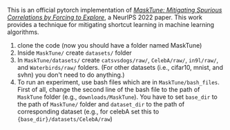 This is an official pytorch implementation of [<em>MaskTune: Mitigating Spurious Correlations by Forcing to Explore</em>](https://duckduckgo.com), a NeurIPS 2022 paper. This work provides a technique for mitigating shortcut learning in machine learning algorithms.


1. clone the code (now you should have a folder named MaskTune)
2. Inside `MaskTune/` create `datasets/` folder
3. In `MaskTune/datasets/` create `catsvsdogs/raw/`, `CelebA/raw/`, `in9l/raw/`, and `Waterbirds/raw/` folders. (For other datasets (i.e., cifar10, mnist, and svhn) you don't need to do anything.)
4. To run an experiment, use bash files which are in `MaskTune/bash_files`. First of all, change the second line of the bash file to the path of `MaskTune` folder (e.g., `downloads/MaskTune`). You have to set `base_dir` to the path of `MaskTune/` folder and `dataset_dir` to the path of corresponding dataset (e.g., for celebA set this to `{base_dir}/datasets/CelebA/raw`)